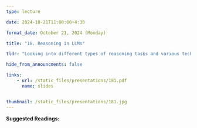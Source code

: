 ```yaml
---
type: lecture

date: 2024-10-21T11:00:00+4:30

format_date: October 21, 2024 (Monday)

title: "18. Reasoning in LLMs"

tldr: "Looking into different types of reasoning tasks and various techniques (like, Chain-of-Thought prompting, backward chaining, etc.) facilitating LLMs to solve these tasks. Overview of various reasoning benchmarks and discussion on whether LLMs can truly reason and plan, highlighting both current capabilities and limitations."

hide_from_announcments: false

links: 
    - url: /static_files/presentations/181.pdf
      name: slides


thumbnail: /static_files/presentations/181.jpg
---
```

<!-- Other additional contents using markdown -->
**Suggested Readings:**
